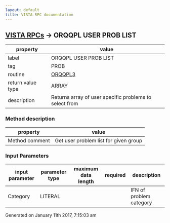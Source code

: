 ```yaml
---
layout: default
title: VISTA RPC documentation
---
```




## [VISTA RPCs](TableOfContent.md) &#8594; ORQQPL USER PROB LIST 

 property | value 
--- | --- 
 label | ORQQPL USER PROB LIST
 tag | PROB
 routine | [ORQQPL3](http://code.osehra.org/dox/Routine_ORQQPL3_source.html)
 return value type | ARRAY
 description | Returns array of user specific problems to select from


### Method description

 property | value 
--- | --- 
 Method comment | Get user problem list for given group

### Input Parameters

| input parameter | parameter type | maximum data length | required | description | 
| --- | --- | --- | --- | --- | 
| Category | LITERAL |  |  | IFN of problem category | 




 Generated on January 11th 2017, 7:15:03 am